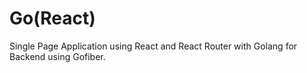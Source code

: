 # Go(React)
Single Page Application using React and React Router with Golang for Backend using Gofiber.